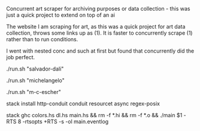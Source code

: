Concurrent art scraper for archiving purposes or data collection - this was just a quick project to extend on top of an ai


The website I am scraping for art, as this was a quick project for art data collection, throws some links up as (1). It is faster to concurrently scrape (1) rather than to run conditions. 


I went with nested conc and such at first but found that concurrently did the job perfect.


./run.sh "salvador-dali"

./run.sh "michelangelo"

./run.sh "m-c-escher"

stack install http-conduit conduit resourcet async regex-posix

stack ghc colors.hs dl.hs main.hs && rm -f *.hi && rm -f *.o && ./main $1 -RTS 8 -rtsopts +RTS -s -ol main.eventlog

